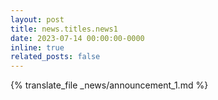 ```yaml
---
layout: post
title: news.titles.news1
date: 2023-07-14 00:00:00-0000
inline: true
related_posts: false
---
```


{% translate_file _news/announcement_1.md %}